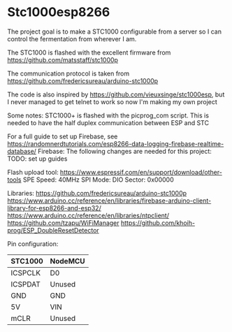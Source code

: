 # Stc1000esp8266

The project goal is to make a STC1000 configurable from a server so I can control the fermentation from wherever I am.

The STC1000 is flashed with the excellent firmware from https://github.com/matsstaff/stc1000p

The communication protocol is taken from https://github.com/fredericsureau/arduino-stc1000p

The code is also inspired by https://github.com/vieuxsinge/stc1000esp, but I never managed to get telnet to work so now I'm making my own project

Some notes:
STC1000+ is flashed with the picprog_com script. This is needed to have the half duplex communication between ESP and STC

For a full guide to set up Firebase, see https://randomnerdtutorials.com/esp8266-data-logging-firebase-realtime-database/
Firebase:
The following changes are needed for this project:
TODO: set up guides

Flash upload tool:
https://www.espressif.com/en/support/download/other-tools
SPE Speed: 40MHz
SPI Mode: DIO
Sector: 0x00000

Libraries:
https://github.com/fredericsureau/arduino-stc1000p
https://www.arduino.cc/reference/en/libraries/firebase-arduino-client-library-for-esp8266-and-esp32/
https://www.arduino.cc/reference/en/libraries/ntpclient/
https://github.com/tzapu/WiFiManager
https://github.com/khoih-prog/ESP_DoubleResetDetector


Pin configuration:

STC1000 | NodeMCU
------- | -------
ICSPCLK | D0
ICSPDAT | Unused
GND     | GND
5V      | VIN
mCLR    | Unused
